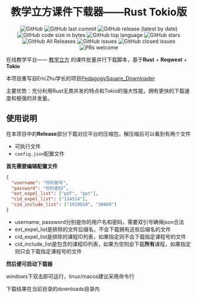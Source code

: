 <h1 align="center">教学立方课件下载器——Rust Tokio版</h1>

<p align="center">
  <img alt="GitHub" src="https://img.shields.io/github/license/TwinklerG/PedagogySquare-Downloader-rs">
  <img alt="GitHub last commit" src="https://img.shields.io/github/last-commit/TwinklerG/PedagogySquare-Downloader-rs">	
  <img alt="GitHub release (latest by date)" src="https://img.shields.io/github/v/release/TwinklerG/PedagogySquare-Downloader-rs">
  <img alt="GitHub code size in bytes" src="https://img.shields.io/github/languages/code-size/TwinklerG/PedagogySquare-Downloader-rs">
  <img alt="GitHub top language" src="https://img.shields.io/github/languages/top/TwinklerG/PedagogySquare-Downloader-rs">
  <img alt="GitHub stars" src="https://img.shields.io/github/stars/TwinklerG/PedagogySquare-Downloader-rs">
  <img alt="GitHub All Releases" src="https://img.shields.io/github/downloads/TwinklerG/PedagogySquare-Downloader-rs/total">
  <img alt="GitHub issues" src="https://img.shields.io/github/issues-raw/TwinklerG/PedagogySquare-Downloader-rs">
  <img alt="GitHub closed issues" src="https://img.shields.io/github/issues-closed-raw/TwinklerG/PedagogySquare-Downloader-rs">
  <img alt="PRs welcome" src="https://img.shields.io/badge/PRs-welcome-brightgreen">
</p>

在线教学平台—— [教学立方](https://teaching.applysquare.com) 的课件批量并行下载脚本，基于**Rust** + **Reqwest** + **Tokio**

本项目重写自EricZhu学长的项目[PedagogySquare_Downloader](https://github.com/EricZhu-42/PedagogySquare_Downloader)

主要优势：充分利用Rust无畏并发的特点和Tokio的强大性能，拥有更快的下载速度和极强的并发量。

## 使用说明

在本项目中的**Release**部分下载对应平台的压缩包，解压缩后可以看到有两个文件

- 可执行文件
- `config.json`配置文件

**首先需要编辑配置文件**

```json
{
  "username": "你的账号",
  "password": "你的密码",
  "ext_expel_list": ["pdf", "ppt"],
  "cid_expel_list": ["114514"],
  "cid_include_list": ["1919810", "30860"]
}
```

- username, password分别是你的用户名和密码，需要双引号确保json合法
- ext_expel_list是排除的文件后缀名，不会下载拥有这些后缀名的文件
- cid_expel_list是排除的课程ID列表，如果指定则不会下载指定课程号的文件
- cid_include_list是包含的课程ID列表，如果为空则会下载**所有**课程，如果指定则只会下载指定课程号的文件

**然后便可启动下载器**

windows下双击即可运行，linux/macos建议采用命令行

下载结果在当前目录的downloads目录内
